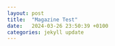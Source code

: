```yaml
---
layout: post
title:  "Magazine Test"
date:   2024-03-26 23:50:39 +0100
categories: jekyll update
---
```


<!DOCTYPE html>
<html lang="en">
<head>
    <meta charset="UTF-8">
    <meta name="viewport" content="width=device-width, initial-scale=1.0">
    <title>Magazine Style Layout</title>
    <style>
        .container {
            display: flex;
            justify-content: space-between;
            margin: 20px auto;
            max-width: 1200px;
        }

        .column {
            flex: 1;
            margin-right: 20px;
        }

        .column:last-child {
            margin-right: 0;
        }

        .column figure {
            margin-bottom: 20px;
        }

        @media (max-width: 768px) {
            .container {
                flex-direction: column;
            }

            .column {
                margin-right: 0;
                margin-bottom: 20px;
            }
        }
    </style>
</head>
<body>
    <div class="container">
        <div class="column">
            <h2>Column 1</h2>
            <p>Lorem ipsum dolor sit amet, consectetur adipiscing elit. Praesent in malesuada magna, non faucibus augue. Fusce at lacus id dolor molestie malesuada. Nam aliquam turpis porta fermentum volutpat. Cras lobortis diam lorem, id aliquam ante sagittis a. Sed cursus ut velit nec sagittis. Etiam congue eu libero at egestas. Nunc ornare in felis nec placerat.Nullam lacinia rhoncus eleifend. Nam quis purus risus. Mauris eget vulputate nisi, at aliquet ipsum. Nunc id ex quam. Sed finibus arcu a libero fermentum luctus. Sed eu condimentum sapien. Pellentesque sed sem ac erat finibus faucibus id accumsan dui. Cras aliquam mauris non neque luctus aliquet. Nunc congue ex sit amet metus bibendum sodales. Integer sodales eros eget neque luctus, ut rutrum nulla condimentum. Integer volutpat neque eget elementum iaculis. Aliquam vel aliquam quam. Mauris et mauris nec lectus sagittis porttitor et non ipsum. Curabitur tempor mi risus. Nam sagittis purus vel iaculis aliquam. Fusce eget eleifend est.</p>
            <iframe src="/output.html" width="100%" height="300px"></iframe>
        </div>
        <div class="column">
            <h2>Column 2</h2>
            <p>Vestibulum luctus nulla ac massa venenatis, eu tristique nisl porta. Nulla ut risus nisi. Vestibulum quis mauris neque. Vestibulum feugiat laoreet lacus eu semper. Proin fringilla tempus libero, non posuere libero blandit a. Sed gravida lacinia feugiat. Curabitur non imperdiet urna, a dignissim mi. In sem nulla, semper sit amet libero et, vestibulum rhoncus leo. Duis vitae consequat magna. Phasellus vel ultricies nulla. Duis aliquam mollis molestie. Morbi volutpat risus in turpis maximus vulputate. Praesent et maximus massa, a facilisis purus. Vivamus vestibulum arcu in erat accumsan, vitae commodo purus mollis. Vivamus ullamcorper ligula tincidunt neque hendrerit, at eleifend sapien porttitor.Sed rhoncus, libero ac ullamcorper varius, nunc lorem condimentum ante, ut iaculis est lacus at felis. Duis luctus mauris at est efficitur lacinia. Sed rutrum vel nisl ac pulvinar. Phasellus dapibus massa id diam gravida, eget eleifend odio ultrices. Donec blandit libero ut nisi volutpat porttitor. Pellentesque erat nunc, luctus id maximus lacinia, interdum et diam. Praesent dapibus mauris ipsum, vitae bibendum quam tempus vitae. Cras a lectus a odio dapibus iaculis. Phasellus consectetur velit ultricies purus scelerisque, non finibus sem mollis. Suspendisse quis tellus mi.</p>
            <iframe src="/output.html" width="100%" height="300px"></iframe>
        </div>
        <div class="column">
            <h2>Column 3</h2>
            <p>Cras interdum nec erat sit amet elementum. Aliquam mattis urna in nisl elementum euismod. Donec in varius eros, volutpat pulvinar nibh. Praesent a blandit justo. Vivamus nec sapien metus. Aenean sem purus, semper nec laoreet ac, sollicitudin vitae libero. Nullam tincidunt leo non dignissim fermentum. Lorem ipsum dolor sit amet, consectetur adipiscing elit. Integer vel lacinia augue, in sollicitudin lectus. Curabitur sit amet leo egestas, laoreet velit interdum, volutpat neque. Suspendisse interdum nulla sit amet enim vulputate, eu tincidunt est pulvinar. Vestibulum egestas facilisis mauris. Aenean facilisis viverra tristique. Nam in lorem eleifend, viverra urna eget, mollis mauris. Donec eget mauris in est elementum auctor accumsan faucibus nulla.</p>
            <iframe src="/output.html" width="100%" height="300px"></iframe>
        </div>
    </div>
</body>
</html>

